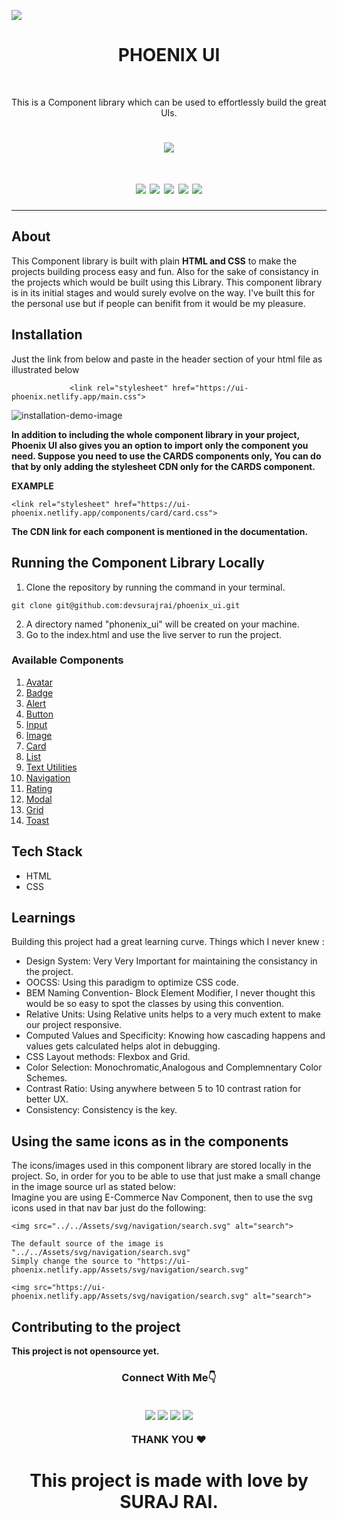 
[![](https://img.shields.io/badge/PHOENIX-UI-%231DA1F2.svg?style=for-the-badge&logo=PHOENIX-UI&logoColor=white)](https://ui-phoenix.netlify.app)

<h1 align="center">PHOENIX UI</h1><br>

<p align="center">This is a Component library which can be used to effortlessly build the great UIs.<br></p>

<h1 align="center" ><img src="https://user-images.githubusercontent.com/77954411/153797027-e21095a5-c6a5-41fd-908b-7002b8328759.gif"/></h1>


<h1 align="center"><img src="https://img.shields.io/github/followers/devsurajrai?style=socialhttps://img.shields.io/github/followers/devsurajrai?style=social"> <img src="https://img.shields.io/github/issues-pr/devsurajrai/phoenix_ui">
<img src="https://img.shields.io/github/issues-pr-closed-raw/devsurajrai/phoenix_ui">
<img src="https://img.shields.io/github/last-commit/devsurajrai/phoenix_ui">
<img src="https://img.shields.io/badge/Version-V.1.0-brightgreen">
  
</h1>

<hr>

## About

This Component library is built with plain **HTML and CSS** to make the projects building process easy and fun. Also for the sake of consistancy in the projects which would be built using this Library. This component library is in its initial stages and would surely evolve on the way. I've built this for the personal use but if people can benifit from it would be my pleasure. 

## Installation
Just the link from below and paste in the header section of your html file as illustrated below
```
             <link rel="stylesheet" href="https://ui-phoenix.netlify.app/main.css">   
```
![installation-demo-image](https://user-images.githubusercontent.com/77954411/153798849-4733ffcd-1fab-4ae2-8d83-745cf7ae28bd.png)

**In addition to including the whole component library in your project, Phoenix UI also gives you an option to import only the component you need. Suppose you need to use the CARDS components only, You can do that by only adding the stylesheet CDN only for the CARDS component.**

**EXAMPLE**
```
<link rel="stylesheet" href="https://ui-phoenix.netlify.app/components/card/card.css">
```
**The CDN link for each component is mentioned in the documentation.**
## Running the Component Library Locally

1. Clone the repository by running the command in your terminal.

```
git clone git@github.com:devsurajrai/phoenix_ui.git

```
2. A directory named "phonenix_ui" will be created on your machine.
3. Go to the index.html and use the live server to run the project.
### Available Components

1. [Avatar](https://ui-phoenix.netlify.app/components/docs/docs.html)
3. [Badge](https://ui-phoenix.netlify.app/components/docs/docs.html)
4. [Alert](https://ui-phoenix.netlify.app/components/docs/docs.html)
5. [Button](https://ui-phoenix.netlify.app/components/docs/docs.html)
6. [Input](https://ui-phoenix.netlify.app/components/docs/docs.html)
7. [Image](https://ui-phoenix.netlify.app/components/docs/docs.html)
8. [Card](https://ui-phoenix.netlify.app/components/docs/docs.html)
9. [List](https://ui-phoenix.netlify.app/components/docs/docs.html)
10. [Text Utilities](https://ui-phoenix.netlify.app/components/docs/docs.html)
11. [Navigation](https://ui-phoenix.netlify.app/components/docs/docs.html) 
11. [Rating](https://ui-phoenix-temp.netlify.app/components/docs/docs.html) 
11. [Modal](https://ui-phoenix-temp.netlify.app/components/docs/docs.html) 
11. [Grid](https://ui-phoenix-temp.netlify.app/components/docs/docs.html) 
11. [Toast](https://ui-phoenix-temp.netlify.app/components/docs/docs.html) 


## Tech Stack
- HTML
- CSS

## Learnings

Building this project had a great learning curve. Things which I never knew :
 - Design System: Very Very Important for maintaining the consistancy in the project.
 - OOCSS: Using this paradigm to optimize CSS code.
 - BEM Naming Convention- Block Element Modifier, I never thought this would be so easy to spot the classes by using this convention.
 - Relative Units: Using Relative units helps to a very much extent to make our project responsive.
 - Computed Values and Specificity: Knowing how cascading happens and values gets calculated helps alot in debugging.
 - CSS Layout methods: Flexbox and Grid.
 - Color Selection: Monochromatic,Analogous and Complemnentary Color Schemes.
 - Contrast Ratio: Using anywhere between 5 to 10 contrast ration for better UX.
 - Consistency: Consistency is the key.

## Using the same icons as in the components

The icons/images used in this component library are stored locally in the project. So, in order for you to be able to use that just make a small change in the image source url as stated below:<br>
Imagine you are using E-Commerce Nav Component, then to use the svg icons used in that nav bar just do the following:
```
<img src="../../Assets/svg/navigation/search.svg" alt="search">

The default source of the image is "../../Assets/svg/navigation/search.svg"
Simply change the source to "https://ui-phoenix.netlify.app/Assets/svg/navigation/search.svg"

<img src="https://ui-phoenix.netlify.app/Assets/svg/navigation/search.svg" alt="search">

```


## Contributing to the project

<!-- 1. Do the steps (1-2) exactly as above.
2. Refer the **style-guide.css** and **utilities.css** to get the idea what pattern is followed.
3. Create a new branch as your component name from **development** branch.
4. Create the component.
5. Commit the Changes.
6. Push the changes and open a pull request.
7. Pull request will be reviewed by the maintainer and merged if found okay.

**Note: Please describe the component/changes you have made in your pull request. It would be nice if you could attach a visual example for the same.**

 -->
**This project is not opensource yet.**
<h3 align="center">Connect With Me👇</h><br><br>

[![](https://img.shields.io/badge/Instagram-E4405F?style=for-the-badge&logo=instagram&logoColor=white)](https://www.instagram.com/_surajrai_z/)
[![](https://img.shields.io/badge/LinkedIn-0077B5?style=for-the-badge&logo=linkedin&logoColor=white)](https://www.linkedin.com/in/sr3688/)
[![](https://img.shields.io/badge/Twitter-%231DA1F2.svg?style=for-the-badge&logo=Twitter&logoColor=white)](https://twitter.com/surajrai_z)
<a href="mailto:devsurajrai@gmail.com"><img src="https://img.shields.io/badge/Gmail-D14836?style=for-the-badge&logo=gmail&logoColor=white"></img></a>

THANK YOU ❤️
<h1 align="center">This project is made with love by SURAJ RAI.<h1>




